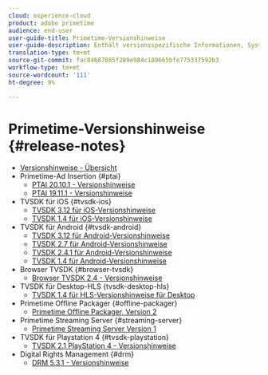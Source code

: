```yaml
---
cloud: experience-cloud
product: adobe primetime
audience: end-user
user-guide-title: Primetime-Versionshinweise
user-guide-description: Enthält versionsspezifische Informationen, Systemanforderungen, Einschränkungen sowie behobene und bekannte Probleme.
translation-type: tm+mt
source-git-commit: fac84687085f289e984c189665bfe775337592b3
workflow-type: tm+mt
source-wordcount: '111'
ht-degree: 9%

---
```



# Primetime-Versionshinweise {#release-notes}

+ [Versionshinweise - Übersicht](home.md)
+ Primetime-Ad Insertion {#ptai}
   + [PTAI 20.10.1 - Versionshinweise](ptai-20x-release-notes.md)
   + [PTAI 19.11.1 - Versionshinweise](ptai-19x-release-notes.md)
+ TVSDK für iOS {#tvsdk-ios}
   + [TVSDK 3.12 für iOS-Versionshinweise](tvsdk-3x-ios.md)
   + [TVSDK 1.4 für iOS-Versionshinweise](tvsdk-1-4-ios.md)
+ TVSDK für Android {#tvsdk-android}
   + [TVSDK 3.12 für Android-Versionshinweise](tvsdk-3x-android.md)
   + [TVSDK 2.7 für Android-Versionshinweise](tvsdk-27-android.md)
   + [TVSDK 2.4.1 für Android-Versionshinweise](tvsdk-24-android.md)
   + [TVSDK 1.4 für Android-Versionshinweise](tvsdk-1-4-android.md)
+ Browser TVSDK {#browser-tvsdk}
   + [Browser TVSDK 2.4 - Versionshinweise](tvsdk-24-browser.md)
+ TVSDK für Desktop-HLS {tvsdk-desktop-hls}
   + [TVSDK 1.4 für HLS-Versionshinweise für Desktop](tvsdk-1-4-desktop-hls.md)
+ Primetime Offline Packager {#offline-packager}
   + [Primetime Offline Packager, Version 2](offline-packager-2x-release-note.md)
+ Primetime Streaming Server {#streaming-server}
   + [Primetime Streaming Server Version 1](primetime-streaming-server-1x.md)
+ TVSDK für Playstation 4 {#tvsdk-playstation}
   + [TVSDK 2.1 PlayStation 4 - Versionshinweise](tvsdk-21-ps4.md)
+ Digital Rights Management {#drm}
   + [DRM 5.3.1 - Versionshinweise](drm-531-release-notes.md)

